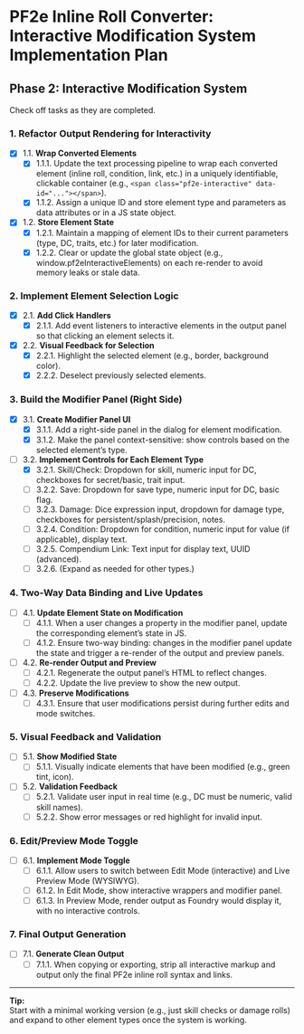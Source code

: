 # PF2e Inline Roll Converter: Interactive Modification System Implementation Plan

## Phase 2: Interactive Modification System

Check off tasks as they are completed.

### 1. Refactor Output Rendering for Interactivity
- [x] 1.1. **Wrap Converted Elements**
    - [x] 1.1.1. Update the text processing pipeline to wrap each converted element (inline roll, condition, link, etc.) in a uniquely identifiable, clickable container (e.g., `<span class="pf2e-interactive" data-id="..."></span>`).
    - [x] 1.1.2. Assign a unique ID and store element type and parameters as data attributes or in a JS state object.
- [x] 1.2. **Store Element State**
    - [x] 1.2.1. Maintain a mapping of element IDs to their current parameters (type, DC, traits, etc.) for later modification.
    - [x] 1.2.2. Clear or update the global state object (e.g., window.pf2eInteractiveElements) on each re-render to avoid memory leaks or stale data.

### 2. Implement Element Selection Logic
- [x] 2.1. **Add Click Handlers**
    - [x] 2.1.1. Add event listeners to interactive elements in the output panel so that clicking an element selects it.
- [x] 2.2. **Visual Feedback for Selection**
    - [x] 2.2.1. Highlight the selected element (e.g., border, background color).
    - [x] 2.2.2. Deselect previously selected elements.

### 3. Build the Modifier Panel (Right Side)
- [x] 3.1. **Create Modifier Panel UI**
    - [x] 3.1.1. Add a right-side panel in the dialog for element modification.
    - [x] 3.1.2. Make the panel context-sensitive: show controls based on the selected element’s type.
- [ ] 3.2. **Implement Controls for Each Element Type**
    - [x] 3.2.1. Skill/Check: Dropdown for skill, numeric input for DC, checkboxes for secret/basic, trait input.
    - [ ] 3.2.2. Save: Dropdown for save type, numeric input for DC, basic flag.
    - [ ] 3.2.3. Damage: Dice expression input, dropdown for damage type, checkboxes for persistent/splash/precision, notes.
    - [ ] 3.2.4. Condition: Dropdown for condition, numeric input for value (if applicable), display text.
    - [ ] 3.2.5. Compendium Link: Text input for display text, UUID (advanced).
    - [ ] 3.2.6. (Expand as needed for other types.)

### 4. Two-Way Data Binding and Live Updates
- [ ] 4.1. **Update Element State on Modification**
    - [ ] 4.1.1. When a user changes a property in the modifier panel, update the corresponding element’s state in JS.
    - [ ] 4.1.2. Ensure two-way binding: changes in the modifier panel update the state and trigger a re-render of the output and preview panels.
- [ ] 4.2. **Re-render Output and Preview**
    - [ ] 4.2.1. Regenerate the output panel’s HTML to reflect changes.
    - [ ] 4.2.2. Update the live preview to show the new output.
- [ ] 4.3. **Preserve Modifications**
    - [ ] 4.3.1. Ensure that user modifications persist during further edits and mode switches.

### 5. Visual Feedback and Validation
- [ ] 5.1. **Show Modified State**
    - [ ] 5.1.1. Visually indicate elements that have been modified (e.g., green tint, icon).
- [ ] 5.2. **Validation Feedback**
    - [ ] 5.2.1. Validate user input in real time (e.g., DC must be numeric, valid skill names).
    - [ ] 5.2.2. Show error messages or red highlight for invalid input.

### 6. Edit/Preview Mode Toggle
- [ ] 6.1. **Implement Mode Toggle**
    - [ ] 6.1.1. Allow users to switch between Edit Mode (interactive) and Live Preview Mode (WYSIWYG).
    - [ ] 6.1.2. In Edit Mode, show interactive wrappers and modifier panel.
    - [ ] 6.1.3. In Preview Mode, render output as Foundry would display it, with no interactive controls.

### 7. Final Output Generation
- [ ] 7.1. **Generate Clean Output**
    - [ ] 7.1.1. When copying or exporting, strip all interactive markup and output only the final PF2e inline roll syntax and links.

---

**Tip:**  
Start with a minimal working version (e.g., just skill checks or damage rolls) and expand to other element types once the system is working.
